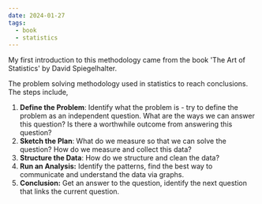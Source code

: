 ```yaml
---
date: 2024-01-27
tags:
  - book
  - statistics
---
```


My first introduction to this methodology came from the book 'The Art of Statistics' by David Spiegelhalter. 

The problem solving methodology used in statistics to reach conclusions. The steps include,
1. **Define the Problem**: Identify what the problem is - try to define the problem as an independent question. What are the ways we can answer this question? Is there a worthwhile outcome from answering this question?
2. **Sketch the Plan**: What do we measure so that we can solve the question? How do we measure and collect this data?
3. **Structure the Data**: How do we structure and clean the data?
4. **Run an Analysis:** Identify the patterns, find the best way to communicate and understand the data via graphs.
5. **Conclusion:** Get an answer to the question, identify the next question that links the current question.